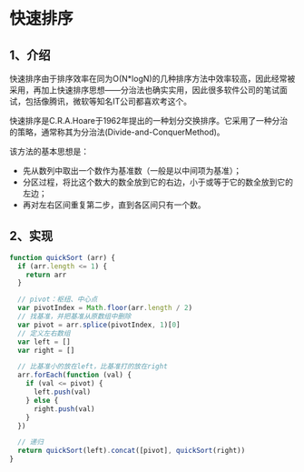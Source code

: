 # 快速排序

## 1、介绍

快速排序由于排序效率在同为O(N*logN)的几种排序方法中效率较高，因此经常被采用，再加上快速排序思想——分治法也确实实用，因此很多软件公司的笔试面试，包括像腾讯，微软等知名IT公司都喜欢考这个。

快速排序是C.R.A.Hoare于1962年提出的一种划分交换排序。它采用了一种分治的策略，通常称其为分治法(Divide-and-ConquerMethod)。

该方法的基本思想是：
- 先从数列中取出一个数作为基准数（一般是以中间项为基准）；
- 分区过程，将比这个数大的数全放到它的右边，小于或等于它的数全放到它的左边；
- 再对左右区间重复第二步，直到各区间只有一个数。

## 2、实现

``` javascript
function quickSort (arr) {
  if (arr.length <= 1) {
    return arr
  }

  // pivot：枢纽、中心点
  var pivotIndex = Math.floor(arr.length / 2)
  // 找基准，并把基准从原数组中删除
  var pivot = arr.splice(pivotIndex, 1)[0]
  // 定义左右数组
  var left = []
  var right = []

  // 比基准小的放在left，比基准打的放在right
  arr.forEach(function (val) {
    if (val <= pivot) {
      left.push(val)
    } else {
      right.push(val)
    }
  })

  // 递归
  return quickSort(left).concat([pivot], quickSort(right))
}
```
